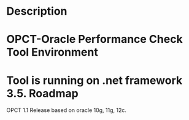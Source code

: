 Description
===========
OPCT-Oracle Performance Check Tool
Environment
===========
Tool is running on .net framework 3.5.
Roadmap
===========
OPCT 1.1 Release based on oracle 10g, 11g, 12c. 

